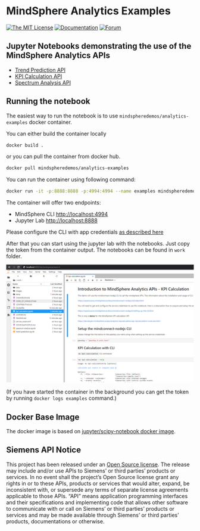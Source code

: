 <!-- @format -->

# MindSphere Analytics Examples

[![The MIT License](https://img.shields.io/badge/license-MIT-009999.svg?style=flat)](./LICENSE.md)
[![Documentation](https://img.shields.io/badge/mindsphere-documentation-%23009999.svg)](https://opensource.mindsphere.io/docs/mindconnect-nodejs/index.html)
[![Forum](https://img.shields.io/badge/mindsphere-community-%23009999.svg)](https://community.plm.automation.siemens.com/t5/Developer-Space/bd-p/MindSphere-platform-forum)

## Jupyter Notebooks demonstrating the use of the MindSphere Analytics APIs

-   [Trend Prediction API](trend-prediction.ipynb)
-   [KPI Calculation API](kpi-calculation.ipynb)
-   [Spectrum Analysis API](spectrum-analysis.ipynb)

## Running the notebook

The easiest way to run the notebook is to use `mindspheredemos/analytics-examples` docker container.

You can either build the container locally

```bash
docker build .
```

or you can pull the container from docker hub.

```bash
docker pull mindspheredemos/analytics-examples
```

You can run the container using following command:

```bash
docker run -it -p:8888:8888 -p:4994:4994 --name examples mindspheredemos/analytics-examples
```

The container will offer two endpoints:

-   MindSphere CLI [http://localhost:4994](http://localhost:4994)
-   Jupyter Lab [http://localhost:8888](http://localhost:8888)

Please configure the CLI with app credentials [as described here](https://opensource.mindsphere.io/docs/mindconnect-nodejs/cli/setting-up-the-cli.html)

After that you can start using the jupyter lab with the notebooks. Just copy the token from the container output. The notebooks can be found in `work` folder.

![jupyter lab](images/notebook.png)

(If you have started the container in the background you can get the token by running `docker logs examples` command.)

## Docker Base Image

The docker image is based on [jupyter/scipy-notebook docker image](https://hub.docker.com/r/jupyter/scipy-notebook/).

## Siemens API Notice

This project has been released under an [Open Source license](./LICENSE.md). The release may include and/or use APIs to Siemens’ or third parties’ products or services. In no event shall the project’s Open Source license grant any rights in or to these APIs, products or services that would alter, expand, be inconsistent with, or supersede any terms of separate license agreements applicable to those APIs. “API” means application programming interfaces and their specifications and implementing code that allows other software to communicate with or call on Siemens’ or third parties’ products or services and may be made available through Siemens’ or third parties’ products, documentations or otherwise.
